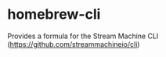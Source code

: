 # homebrew-cli
Provides a formula for the Stream Machine CLI (https://github.com/streammachineio/cli)
